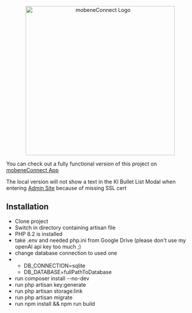 <p align="center"><a href="https://mobeneconnect.de" target="_blank"><img src="https://mobeneconnect.de/wp-content/uploads/2023/04/mobeneConnect-Logo-Slogan.png" width="400" alt="mobeneConnect Logo"></a></p>

<p>You can check out a fully functional version of this project on <a href="https://app.mobeneconnect.de">mobeneConnect App</a></p>
<p>The local version will not show a text in the KI Bullet List Modal when entering <a href="https://app.mobeneconnect.de/admin">Admin Site</a> because of missing SSL cert</p>

## Installation

<ul>
    <li>Clone project</li>
    <li>Switch in directory containing artisan file</li>
    <li>PHP 8.2 is installed</li>
    <li>take .env and needed php.ini from Google Drive (please don't use my openAI api key too much ;)</li>
    <li>change database connection to used one</li>
    <li><ul><li>DB_CONNECTION=sqlite</li><li>DB_DATABASE=fullPathToDatabase</li></ul></li>
    <li>run composer install --no-dev</li>
    <li>run php artisan key:generate</li>
    <li>run php artisan storage:link</li>
    <li>run php artisan migrate</li>
    <li>run npm install && npm run build</li>
</ul>

